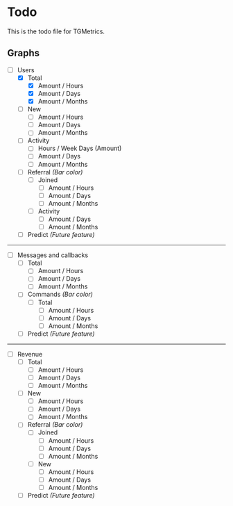 # Todo

This is the todo file for TGMetrics.

## Graphs

- [ ] Users
	- [x] Total
		- [x] Amount / Hours
		- [x] Amount / Days
		- [x] Amount / Months
	- [ ]  New
		- [ ] Amount / Hours
		- [ ] Amount / Days
		- [ ] Amount / Months
	- [ ]  Activity 
		- [ ] Hours / Week Days (Amount)
		- [ ] Amount / Days
		- [ ] Amount / Months
	- [ ] Referral _(Bar color)_
		- [ ] Joined
			- [ ] Amount / Hours
			- [ ] Amount / Days
			- [ ] Amount / Months
		- [ ] Activity 
			- [ ] Amount / Days
			- [ ] Amount / Months
	- [ ] Predict _(Future feature)_
---
- [ ] Messages and callbacks
	- [ ] Total
		- [ ] Amount / Hours
		- [ ] Amount / Days
		- [ ] Amount / Months
	- [ ] Commands _(Bar color)_
		- [ ] Total
			- [ ] Amount / Hours
			- [ ] Amount / Days
			- [ ] Amount / Months
	- [ ] Predict _(Future feature)_
---
- [ ] Revenue
	- [ ] Total
		- [ ] Amount / Hours
		- [ ] Amount / Days
		- [ ] Amount / Months
	- [ ]  New
		- [ ] Amount / Hours
		- [ ] Amount / Days
		- [ ] Amount / Months
	- [ ] Referral _(Bar color)_
		- [ ] Joined
			- [ ] Amount / Hours
			- [ ] Amount / Days
			- [ ] Amount / Months
		- [ ]  New
			- [ ] Amount / Hours
			- [ ] Amount / Days
			- [ ] Amount / Months
	- [ ] Predict _(Future feature)_

